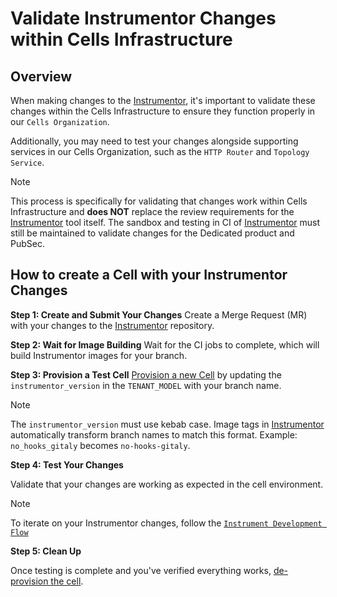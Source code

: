 # Validate Instrumentor Changes within Cells Infrastructure

## Overview

When making changes to the [Instrumentor], it's important to validate these changes within the Cells Infrastructure to ensure they function properly in our `Cells Organization`.

Additionally, you may need to test your changes alongside supporting services in our Cells Organization, such as the `HTTP Router` and `Topology Service`.

> [!note]
> This process is specifically for validating that changes work within Cells Infrastructure and **does NOT** replace the review requirements for the [Instrumentor] tool itself. The sandbox and testing in CI of [Instrumentor] must still be maintained to validate changes for the Dedicated product and PubSec.

## How to create a Cell with your Instrumentor Changes

**Step 1: Create and Submit Your Changes**
Create a Merge Request (MR) with your changes to the [Instrumentor] repository.

**Step 2: Wait for Image Building**
Wait for the CI jobs to complete, which will build Instrumentor images for your branch.

**Step 3: Provision a Test Cell**
[Provision a new Cell](./provisioning.md#how-to-de-provision-a-cell) by updating the `instrumentor_version` in the `TENANT_MODEL` with your branch name.

> [!note]
> The `instrumentor_version` must use kebab case.
> Image tags in [Instrumentor] automatically transform branch names to match this format.
> Example: `no_hooks_gitaly` becomes `no-hooks-gitaly`.

**Step 4: Test Your Changes**

Validate that your changes are working as expected in the cell environment.

> [!note]
> To iterate on your Instrumentor changes, follow the [`Instrument Development Flow`](./infra-development.md#development-flow)

**Step 5: Clean Up**

Once testing is complete and you've verified everything works, [de-provision the cell](./provisioning.md#how-to-de-provision-a-cell).

[Instrumentor]: https://gitlab.com/gitlab-com/gl-infra/gitlab-dedicated/instrumentor
